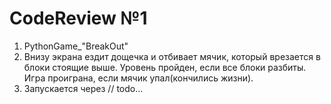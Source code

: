# CodeReview №1
1. PythonGame_"BreakOut"
2. Внизу экрана ездит дощечка и отбивает мячик, который врезается в блоки стоящие выше. Уровень пройден, если все блоки разбиты. 
Игра проиграна, если мячик упал(кончились жизни).
3. Запускается через // todo...
